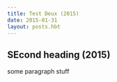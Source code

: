 ```yaml
---
title: Test Deux (2015)
date: 2015-01-31
layout: posts.hbt
---
```


## SEcond heading (2015)

some paragraph stuff
